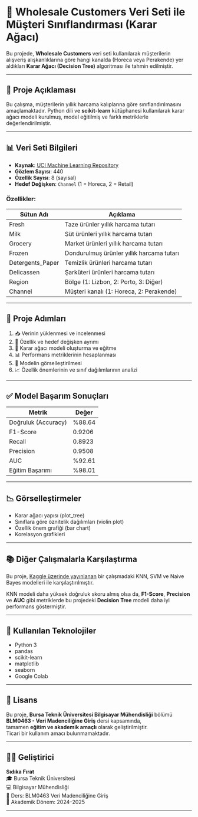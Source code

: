# 🛒 Wholesale Customers Veri Seti ile Müşteri Sınıflandırması (Karar Ağacı)

Bu projede, **Wholesale Customers** veri seti kullanılarak müşterilerin alışveriş alışkanlıklarına göre hangi kanalda (Horeca veya Perakende) yer aldıkları **Karar Ağacı (Decision Tree)** algoritması ile tahmin edilmiştir.

---

## 📌 Proje Açıklaması

Bu çalışma, müşterilerin yıllık harcama kalıplarına göre sınıflandırılmasını amaçlamaktadır. Python dili ve **scikit-learn** kütüphanesi kullanılarak karar ağacı modeli kurulmuş, model eğitilmiş ve farklı metriklerle değerlendirilmiştir.

---

## 📊 Veri Seti Bilgileri

- **Kaynak**: [UCI Machine Learning Repository](https://archive.ics.uci.edu/dataset/292/wholesale+customers)  
- **Gözlem Sayısı**: 440  
- **Özellik Sayısı**: 8 (sayısal)  
- **Hedef Değişken**: `Channel` (1 = Horeca, 2 = Retail)

### Özellikler:

| Sütun Adı         | Açıklama                                      |
|------------------|-----------------------------------------------|
| Fresh            | Taze ürünler yıllık harcama tutarı            |
| Milk             | Süt ürünleri yıllık harcama tutarı            |
| Grocery          | Market ürünleri yıllık harcama tutarı         |
| Frozen           | Dondurulmuş ürünler yıllık harcama tutarı     |
| Detergents_Paper | Temizlik ürünleri harcama tutarı              |
| Delicassen       | Şarküteri ürünleri harcama tutarı             |
| Region           | Bölge (1: Lizbon, 2: Porto, 3: Diğer)         |
| Channel          | Müşteri kanalı (1: Horeca, 2: Perakende)      |

---

## 🧪 Proje Adımları

1. 📥 Verinin yüklenmesi ve incelenmesi  
2. 🧹 Özellik ve hedef değişken ayrımı  
3. 🧠 Karar ağacı modeli oluşturma ve eğitme  
4. 📊 Performans metriklerinin hesaplanması  
5. 🌲 Modelin görselleştirilmesi  
6. 📈 Özellik önemlerinin ve sınıf dağılımlarının analizi

---

## ✅ Model Başarım Sonuçları

| Metrik           | Değer     |
|------------------|-----------|
| Doğruluk (Accuracy) | %88.64  |
| F1-Score         | 0.9206    |
| Recall           | 0.8923    |
| Precision        | 0.9508    |
| AUC              | %92.61    |
| Eğitim Başarımı  | %98.01    |

---

## 📉 Görselleştirmeler

- Karar ağacı yapısı (plot_tree)  
- Sınıflara göre öznitelik dağılımları (violin plot)  
- Özellik önem grafiği (bar chart)  
- Korelasyon grafikleri

---

## 📚 Diğer Çalışmalarla Karşılaştırma

Bu proje, [Kaggle üzerinde yayınlanan](https://www.kaggle.com/code/sahistapatel96/wholesale-customer-segmentation) bir çalışmadaki KNN, SVM ve Naive Bayes modelleri ile karşılaştırılmıştır.  

KNN modeli daha yüksek doğruluk skoru almış olsa da, **F1-Score**, **Precision** ve **AUC** gibi metriklerde bu projedeki **Decision Tree** modeli daha iyi performans göstermiştir.

---

## 🧰 Kullanılan Teknolojiler

- Python 3  
- pandas  
- scikit-learn  
- matplotlib  
- seaborn  
- Google Colab  

---

## 📄 Lisans

Bu proje, **Bursa Teknik Üniversitesi Bilgisayar Mühendisliği** bölümü  
**BLM0463 - Veri Madenciliğine Giriş** dersi kapsamında,  
tamamen **eğitim ve akademik amaçlı** olarak geliştirilmiştir.  
Ticari bir kullanım amacı bulunmamaktadır.

---

## 👩‍💻 Geliştirici

**Sıdıka Fırat**  
🎓 Bursa Teknik Üniversitesi  
💻 Bilgisayar Mühendisliği  
📘 Ders: BLM0463 Veri Madenciliğine Giriş  
📅 Akademik Dönem: 2024–2025

---


